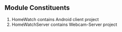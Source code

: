 ## Module Constituents

1. HomeWatch contains Android client project
2. HomeWatchServer contains Webcam-Server project
